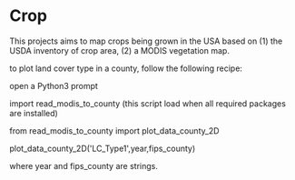 # Crop 

This projects aims to map crops being grown in the USA based on (1) the USDA inventory of crop area, (2) a MODIS vegetation map. 

to plot land cover type in a county, follow the following recipe:

open a Python3 prompt

import read_modis_to_county (this script load when all required packages are installed)

from read_modis_to_county import plot_data_county_2D

plot_data_county_2D('LC_Type1',year,fips_county)

where year and fips_county are strings.
